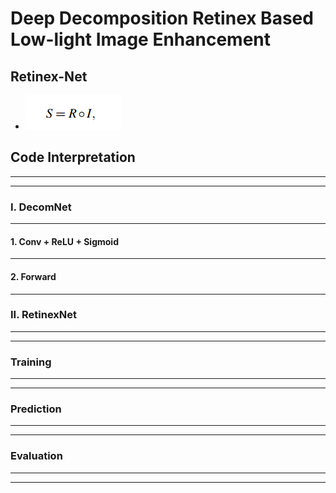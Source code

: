 # Deep Decomposition Retinex Based Low-light Image Enhancement
## Retinex-Net
* <img src="https://raw.githubusercontent.com/TheLissandra1/Nest-of-Lisa/master/ImageLinks_DeepDecomRetinex/SI.png">
## Code Interpretation
* * * 
* * * 

### I. DecomNet 

* * * 
####    1. Conv + ReLU + Sigmoid

* * * 
####    2. Forward
* * *
### II. RetinexNet
* * * 
* * * 
### Training
* * * 
* * * 
### Prediction
* * * 
* * * 
### Evaluation
* * * 
* * * 
